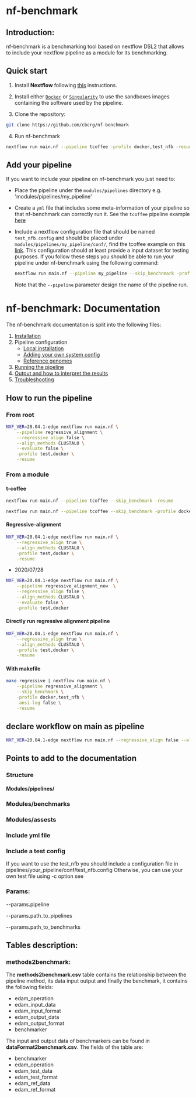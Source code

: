 # nf-benchmark

## Introduction:

nf-benchmark is a benchmarking tool based on nextflow DSL2 that allows to include your nextflow pipeline as a module for 
its benchmarking.

## Quick start

1. Install **Nextflow** following [this](https://www.nextflow.io/docs/latest/getstarted.html#installation) instructions.

2. Install either [`Docker`](https://docs.docker.com/engine/installation/) or 
[`Singularity`](https://www.sylabs.io/guides/3.0/user-guide/) to use the sandboxes images containing the software used 
by the pipeline.

3. Clone the repository:

```bash
git clone https://github.com/cbcrg/nf-benchmark
```

4. Run nf-benchmark

```bash
nextflow run main.nf --pipeline tcoffee -profile docker,test_nfb -resume
```

## Add your pipeline 

If you want to include your pipeline on nf-benchmark you just need to:
* Place the pipeline under the `modules/pipelines` directory e.g. 'modules/pipelines/my_pipeline'
* Create a `yml` file that includes some meta-information of your pipeline so that nf-benchmark can correctly run it. See
the `tcoffee` pipeline example [here](https://github.com/cbcrg/nf-benchmark/blob/master/modules/pipelines/tcoffee/meta.yml)
* Include a nextflow configuration file that should be named `test_nfb.config` and should be 
placed under `modules/pipelines/my_pipeline/conf/`, find the tcoffee example on this 
[link](https://github.com/cbcrg/nf-benchmark/blob/master/modules/pipelines/tcoffee/conf/test_nfb.config). This 
configuration should at least provide a input dataset for testing purposes. If you follow these steps you should be able
to run your pipeline under nf-benchmark using the following command: 

    ```bash
    nextflow run main.nf --pipeline my_pipeline --skip_benchnmark -profile test_nfb -resume
    ```

    Note that the `--pipeline` parameter design the name of the pipeline run.

# nf-benchmark: Documentation

The nf-benchmark documentation is split into the following files:

1. [Installation](https://nf-co.re/usage/installation)
2. Pipeline configuration
    * [Local installation](https://nf-co.re/usage/local_installation)
    * [Adding your own system config](https://nf-co.re/usage/adding_own_config)
    * [Reference genomes](https://nf-co.re/usage/reference_genomes)
3. [Running the pipeline](usage.md)
4. [Output and how to interpret the results](output.md)
5. [Troubleshooting](https://nf-co.re/usage/troubleshooting)

## How to run the pipeline


### From root

```bash
NXF_VER=20.04.1-edge nextflow run main.nf \
    --pipeline regressive_alignment \
    --regressive_align false \
    --align_methods CLUSTALO \
    --evaluate false \
    -profile test,docker \
    -resume
```

### From a module

#### t-coffee

```bash
nextflow run main.nf --pipeline tcoffee --skip_benchmark -resume
```

```bash
nextflow run main.nf --pipeline tcoffee --skip_benchmark -profile docker,test_nfb -ansi-log false -resume
```

#### Regressive-alignment

```bash
NXF_VER=20.04.1-edge nextflow run main.nf \
    --regressive_align true \
    --align_methods CLUSTALO \
    -profile test,docker \
    -resume
```

* 2020/07/28 

```bash
NXF_VER=20.04.1-edge nextflow run main.nf \
    --pipeline regressive_alignment_new  \
    --regressive_align false \
    --align_methods CLUSTALO \
    --evaluate false \
    -profile test,docker
```

#### Directly run regressive alignment pipeline

```bash
NXF_VER=20.04.1-edge nextflow run main.nf \
    --regressive_align true \
    --align_methods CLUSTALO \
    -profile test,docker \
    -resume
```

#### With makefile

```bash
make regressive | nextflow run main.nf \
    --pipeline regressive_alignment \
    --skip_benchmark \
    -profile docker,test_nfb \
    -ansi-log false \
    -resume
```

## declare workflow on main as pipeline  

```bash
NXF_VER=20.04.1-edge nextflow run main.nf --regressive_align false --align_methods "CLUSTALO" --evaluate false -profile test,docker -resume
```

## Points to add to the documentation

### Structure

#### Modules/pipelines/

### Modules/benchmarks

### Modules/assests

### Include yml file

### Include a test config

If you want to use the test_nfb you should include a configuration file in pipelines/your_pipeline/conf/test_nfb.config
Otherwise, you can use your own test file using -c option see 

### Params:

--params.pipeline 

--params.path_to_pipelines

--params.path_to_benchmarks

## Tables description:

### methods2benchmark:

The **methods2benchmark.csv** table contains the relationship between the pipeline method, its data input output and 
finally the benchmark, it contains the following fields:

* edam_operation
* edam_input_data
* edam_input_format
* edam_output_data 
* edam_output_format
* benchmarker

The input and output data of benchmarkers can be found in **dataFormat2benchmark.csv**. The fields of the table are:

* benchmarker
* edam_operation
* edam_test_data
* edam_test_format
* edam_ref_data
* edam_ref_format
   